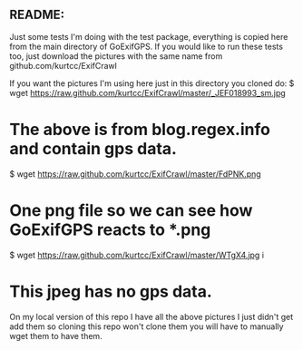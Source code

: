 README:
-------

Just some tests I'm doing with the test package, everything is copied here from the main directory of GoExifGPS. If you would like to run these tests too, just download the pictures with the same name from github.com/kurtcc/ExifCrawl

If you want the pictures I'm using here just in this directory you cloned do:
$ wget https://raw.github.com/kurtcc/ExifCrawl/master/_JEF018993_sm.jpg
# The above is from blog.regex.info and contain gps data.
$ wget https://raw.github.com/kurtcc/ExifCrawl/master/FdPNK.png 
# One png file so we can see how GoExifGPS reacts to *.png
$ wget https://raw.github.com/kurtcc/ExifCrawl/master/WTgX4.jpg i
# This jpeg has no gps data.

On my local version of this repo I have all the above pictures I just didn't get add them
so cloning this repo won't clone them you will have to manually wget them to have them.
